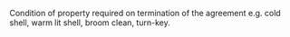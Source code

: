 ﻿Condition of property required on termination of the agreement e.g. cold shell, warm lit shell, broom clean, turn-key.